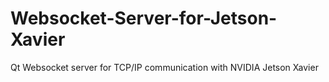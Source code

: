 # Websocket-Server-for-Jetson-Xavier
Qt Websocket server for TCP/IP communication with NVIDIA Jetson Xavier
